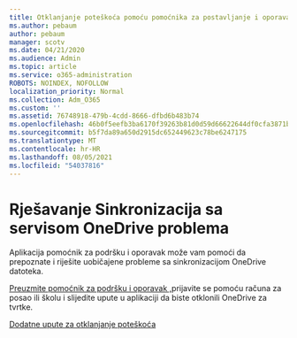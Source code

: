 ```yaml
---
title: Otklanjanje poteškoća pomoću pomoćnika za postavljanje i oporavak OneDrive za tvrtke
ms.author: pebaum
author: pebaum
manager: scotv
ms.date: 04/21/2020
ms.audience: Admin
ms.topic: article
ms.service: o365-administration
ROBOTS: NOINDEX, NOFOLLOW
localization_priority: Normal
ms.collection: Adm_O365
ms.custom: ''
ms.assetid: 76748918-479b-4cdd-8666-dfbd6b483b74
ms.openlocfilehash: 46b0f5eefb3ba6170f39263b81d0d59d66622644df0cfa3871b1ce4cdd214818
ms.sourcegitcommit: b5f7da89a650d2915dc652449623c78be6247175
ms.translationtype: MT
ms.contentlocale: hr-HR
ms.lasthandoff: 08/05/2021
ms.locfileid: "54037816"
---
```

# <a name="fix-onedrive-sync-problems"></a>Rješavanje Sinkronizacija sa servisom OneDrive problema

Aplikacija pomoćnik za podršku i oporavak može vam pomoći da prepoznate i riješite uobičajene probleme sa sinkronizacijom OneDrive datoteka. 
  
[Preuzmite pomoćnik za podršku i oporavak ,](https://aka.ms/sara)prijavite se pomoću računa za posao ili školu i slijedite upute u aplikaciji da biste otklonili OneDrive za tvrtke. 
  
[Dodatne upute za otklanjanje poteškoća](https://go.microsoft.com/fwlink/?linkid=872097)
  

